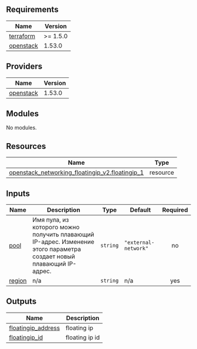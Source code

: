 ## Requirements

| Name | Version |
|------|---------|
| <a name="requirement_terraform"></a> [terraform](#requirement\_terraform) | >= 1.5.0 |
| <a name="requirement_openstack"></a> [openstack](#requirement\_openstack) | 1.53.0 |

## Providers

| Name | Version |
|------|---------|
| <a name="provider_openstack"></a> [openstack](#provider\_openstack) | 1.53.0 |

## Modules

No modules.

## Resources

| Name | Type |
|------|------|
| [openstack_networking_floatingip_v2.floatingip_1](https://registry.terraform.io/providers/terraform-provider-openstack/openstack/1.53.0/docs/resources/networking_floatingip_v2) | resource |

## Inputs

| Name | Description | Type | Default | Required |
|------|-------------|------|---------|:--------:|
| <a name="input_pool"></a> [pool](#input\_pool) | Имя пула, из которого можно получить плавающий IP-адрес. Изменение этого параметра создает новый плавающий IP-адрес. | `string` | `"external-network"` | no |
| <a name="input_region"></a> [region](#input\_region) | n/a | `string` | n/a | yes |

## Outputs

| Name | Description |
|------|-------------|
| <a name="output_floatingip_address"></a> [floatingip\_address](#output\_floatingip\_address) | floating ip |
| <a name="output_floatingip_id"></a> [floatingip\_id](#output\_floatingip\_id) | floating ip id |
